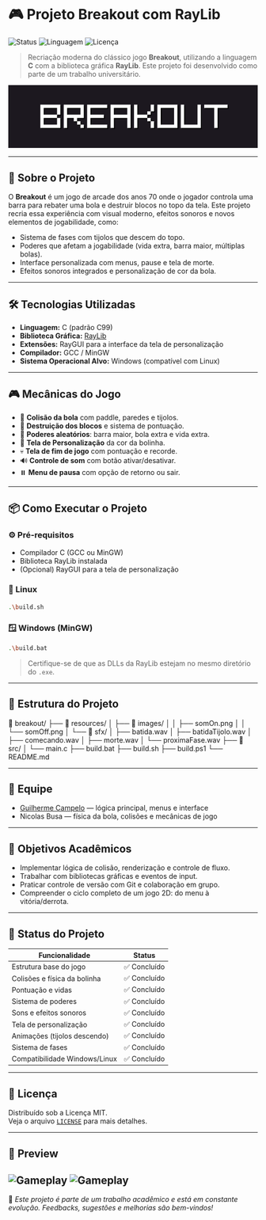 # 🎮 Projeto Breakout com RayLib

![Status](https://img.shields.io/badge/status-em%20desenvolvimento-yellow)
![Linguagem](https://img.shields.io/badge/C-RayLib-blue)
![Licença](https://img.shields.io/badge/licença-MIT-green)

> Recriação moderna do clássico jogo **Breakout**, utilizando a linguagem **C** com a biblioteca gráfica **RayLib**. Este projeto foi desenvolvido como parte de um trabalho universitário.

![Logo](resources\images\logo.png)

---

## 🧠 Sobre o Projeto

O **Breakout** é um jogo de arcade dos anos 70 onde o jogador controla uma barra para rebater uma bola e destruir blocos no topo da tela. Este projeto recria essa experiência com visual moderno, efeitos sonoros e novos elementos de jogabilidade, como:

- Sistema de fases com tijolos que descem do topo.
- Poderes que afetam a jogabilidade (vida extra, barra maior, múltiplas bolas).
- Interface personalizada com menus, pause e tela de morte.
- Efeitos sonoros integrados e personalização de cor da bola.

---

## 🛠️ Tecnologias Utilizadas

- **Linguagem:** C (padrão C99)
- **Biblioteca Gráfica:** [RayLib](https://www.raylib.com/)
- **Extensões:** RayGUI para a interface da tela de personalização
- **Compilador:** GCC / MinGW
- **Sistema Operacional Alvo:** Windows (compatível com Linux)

---

## 🎮 Mecânicas do Jogo

- 🎯 **Colisão da bola** com paddle, paredes e tijolos.
- 🧱 **Destruição dos blocos** e sistema de pontuação.
- 🎁 **Poderes aleatórios**: barra maior, bola extra e vida extra.
- 🧠 **Tela de Personalização** da cor da bolinha.
- 💀 **Tela de fim de jogo** com pontuação e recorde.
- 🔊 **Controle de som** com botão ativar/desativar.
- ⏸️ **Menu de pausa** com opção de retorno ou sair.

---

## 📦 Como Executar o Projeto

### ⚙️ Pré-requisitos

- Compilador C (GCC ou MinGW)
- Biblioteca RayLib instalada
- (Opcional) RayGUI para a tela de personalização

### 🐧 Linux

```bash
.\build.sh
```

### 🪟 Windows (MinGW)

```bash
.\build.bat
```

> Certifique-se de que as DLLs da RayLib estejam no mesmo diretório do `.exe`.

---

## 📁 Estrutura do Projeto

📂 breakout/
├── 📁 resources/
│   ├── 📂 images/
│   │   ├── somOn.png
│   │   └── somOff.png
│   └── 📂 sfx/
│       ├── batida.wav
│       ├── batidaTijolo.wav
│       ├── comecando.wav
│       ├── morte.wav
│       └── proximaFase.wav
├── 📁 src/
│   └──  main.c
├── build.bat
├── build.sh
├── build.ps1
└── README.md

---

## 👥 Equipe

- [Guilherme Campelo](https://www.linkedin.com/in/guilherme-campelo/) — lógica principal, menus e interface
- Nicolas Busa — física da bola, colisões e mecânicas de jogo

---

## 🎯 Objetivos Acadêmicos

- Implementar lógica de colisão, renderização e controle de fluxo.
- Trabalhar com bibliotecas gráficas e eventos de input.
- Praticar controle de versão com Git e colaboração em grupo.
- Compreender o ciclo completo de um jogo 2D: do menu à vitória/derrota.

---

## 📌 Status do Projeto

| Funcionalidade                     | Status        |
|-----------------------------------|---------------|
| Estrutura base do jogo            | ✅ Concluído   |
| Colisões e física da bolinha      | ✅ Concluído   |
| Pontuação e vidas                 | ✅ Concluído   |
| Sistema de poderes                | ✅ Concluído   |
| Sons e efeitos sonoros            | ✅ Concluído   |
| Tela de personalização            | ✅ Concluído   |
| Animações (tijolos descendo)      | ✅ Concluído   |
| Sistema de fases                  | ✅ Concluído   |
| Compatibilidade Windows/Linux     | ✅ Concluído   |

---

## 📃 Licença

Distribuído sob a Licença MIT.  
Veja o arquivo [`LICENSE`](LICENSE) para mais detalhes.

---

## 📸 Preview

![Gameplay](https://imgur.com/CsGMuY6.gif)
![Gameplay](https://imgur.com/qAnFz6C.gif)
---

🧾 *Este projeto é parte de um trabalho acadêmico e está em constante evolução. Feedbacks, sugestões e melhorias são bem-vindos!*
